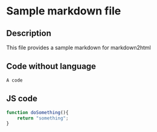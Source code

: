 # Sample markdown file

## Description

This file provides a sample markdown for markdown2html

## Code without language

```
A code
```

## JS code

```javascript
function doSomething(){
    return "something";
}
```


